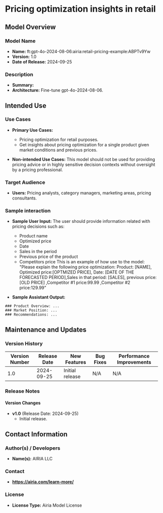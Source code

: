 # Pricing optimization insights in retail

## Model Overview

### Model Name
- **Name:** ft:gpt-4o-2024-08-06:airia:retail-pricing-example:ABPTv9Yw
- **Version:** 1.0
- **Date of Release:** 2024-09-25

### Description
- **Summary:** 
- **Architecture:** Fine-tune gpt-4o-2024-08-06.


## Intended Use

### Use Cases
- **Primary Use Cases:**
  - Pricing optimization for retail purposes.
  - Get insights about pricing optimization for a single product given market conditions and previous prices. 

- **Non-intended Use Cases:** This model should not be used for providing pricing advice or in highly sensitive decision contexts without oversight by a pricing professional.

### Target Audience
- **Users:** Pricing analysts, category managers, marketing areas, pricing consultants.

### Sample interaction
- **Sample User Input:** The user should provide information related with pricing decisions such as:
  - Product name
  - Optimized price
  - Date
  - Sales in the period
  - Previous price of the product
  - Competitors price
  This is an example of how use to the model:
  "Please explain the following price optimization: Product: [NAME], Optimized price:[OPTMIZED PRICE], Date: [DATE OF THE FORECASTED PERIOD],Sales in that period: [SALES], previous price: [OLD PRICE] ,Competitor #1 price:99.99 ,Competitor #2 price:129.99"
  
- **Sample Assistant Output:**
```
### Product Overview: ...
### Market Position: ...
### Recommendations: ...
```

## Maintenance and Updates

### Version History
| Version Number | Release Date | New Features                  | Bug Fixes                   | Performance Improvements     |
|----------------|--------------|-------------------------------|-----------------------------|------------------------------|
| 1.0            |  2024-09-25  | Initial release               |  N/A  | N/A |


### Release Notes
#### Version Changes
- **v1.0** (Release Date: 2024-09-25)
  - Initial release.

## Contact Information

### Author(s) / Developers
- **Name(s):** AIRIA LLC

### Contact
- **https://airia.com/learn-more/** 

### License
- **License Type:** Airia Model License
